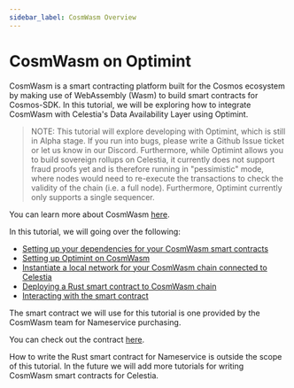 ```yaml
---
sidebar_label: CosmWasm Overview
---
```


# CosmWasm on Optimint

CosmWasm is a smart contracting platform built for the Cosmos ecosystem by making use of WebAssembly (Wasm) to build smart contracts for Cosmos-SDK. In this tutorial, we will be exploring how to integrate CosmWasm with Celestia's Data Availability Layer using Optimint.

> NOTE: This tutorial will explore developing with Optimint, which is still in Alpha stage. If you run into bugs, please write a Github Issue ticket or let us know in our Discord. Furthermore, while Optimint allows you to build sovereign rollups on Celestia, it currently does not support fraud proofs yet and is therefore running in "pessimistic" mode, where nodes would need to re-execute the transactions to check the validity of the chain (i.e. a full node). Furthermore, Optimint currently only supports a single sequencer.

You can learn more about CosmWasm [here](https://docs.cosmwasm.com/docs/1.0/).

In this tutorial, we will going over the following:

* [Setting up your dependencies for your CosmWasm smart contracts](./cosmwasm-dependency.md)
* [Setting up Optimint on CosmWasm](./cosmwasm-dependency.md#wasmd-installation)
* [Instantiate a local network for your CosmWasm chain connected to Celestia](./cosmwasm-environment.md)
* [Deploying a Rust smart contract to CosmWasm chain](./cosmwasm-contract-deployment.md)
* [Interacting with the smart contract](./cosmwasm-contract-interaction.md)

The smart contract we will use for this tutorial is one provided by the CosmWasm team for Nameservice purchasing.

You can check out the contract [here](https://github.com/InterWasm/cw-contracts/tree/main/contracts/nameservice).

How to write the Rust smart contract for Nameservice is outside the scope of this tutorial. In the future we will add more tutorials for writing CosmWasm smart contracts for Celestia.
